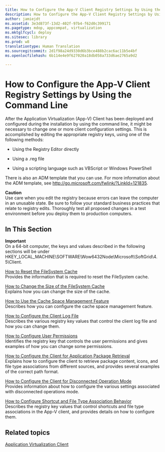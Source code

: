 ```yaml
---
title: How to Configure the App-V Client Registry Settings by Using the Command Line
description: How to Configure the App-V Client Registry Settings by Using the Command Line
author: jamiejdt
ms.assetid: 3e3d873f-13d2-402f-97b4-f62d0c399171
ms.pagetype: mdop, appcompat, virtualization
ms.mktglfcycl: deploy
ms.sitesec: library
ms.prod: w8
translationtype: Human Translation
ms.sourcegitcommit: 2d1f98a24d9330d6b3bce488b2cac6ac11b5e4bf
ms.openlocfilehash: 6b114e4e9f627020a18db058a733d6ae2765a9d2

---
```



# How to Configure the App-V Client Registry Settings by Using the Command Line


After the Application Virtualization (App-V) Client has been deployed and configured during the installation by using the command line, it might be necessary to change one or more client configuration settings. This is accomplished by editing the appropriate registry keys, using one of the following methods:

-   Using the Registry Editor directly

-   Using a .reg file

-   Using a scripting language such as VBScript or Windows PowerShell

There is also an ADM template that you can use. For more information about the ADM template, see <http://go.microsoft.com/fwlink/?LinkId=121835>.

**Caution**  
Use care when you edit the registry because errors can leave the computer in an unusable state. Be sure to follow your standard business practices that relate to registry edits. Thoroughly test all proposed changes in a test environment before you deploy them to production computers.

 

## In This Section


**Important**  
On a 64-bit computer, the keys and values described in the following sections will be under HKEY\_LOCAL\_MACHINE\\SOFTWARE\\Wow6432Node\\Microsoft\\SoftGrid\\4.5\\Client.

 

<a href="" id="how-to-reset-the-filesystem-cache"></a>[How to Reset the FileSystem Cache](how-to-reset-the-filesystem-cache.md)  
Provides the information that is required to reset the FileSystem cache.

<a href="" id="how-to-change-the-size-of-the-filesystem-cache"></a>[How to Change the Size of the FileSystem Cache](how-to-change-the-size-of-the-filesystem-cache.md)  
Explains how you can change the size of the cache.

<a href="" id="how-to-use-the-cache-space-management-feature"></a>[How to Use the Cache Space Management Feature](how-to-use-the-cache-space-management-feature.md)  
Describes how you can configure the cache space management feature.

<a href="" id="how-to-configure-the-client-log-file"></a>[How to Configure the Client Log File](how-to-configure-the-client-log-file.md)  
Describes the various registry key values that control the client log file and how you can change them.

<a href="" id="how-to-configure-user-permissions"></a>[How to Configure User Permissions](how-to-configure-user-permissions.md)  
Identifies the registry key that controls the user permissions and gives examples of how you can change some permissions.

<a href="" id="how-to-configure-the-client-for-application-package-retrieval"></a>[How to Configure the Client for Application Package Retrieval](how-to-configure-the-client-for-application-package-retrieval.md)  
Explains how to configure the client to retrieve package content, icons, and file type associations from different sources, and provides several examples of the correct path format.

<a href="" id="how-to-configure-the-client-for-disconnected-operation-mode"></a>[How to Configure the Client for Disconnected Operation Mode](how-to-configure-the-client-for-disconnected-operation-mode.md)  
Provides information about how to configure the various settings associated with disconnected operations mode.

<a href="" id="how-to-configure-shortcut-and-file-type-association-behavior"></a>[How to Configure Shortcut and File Type Association Behavior](how-to-configure-shortcut-and-file-type-association-behavior-46-only.md)  
Describes the registry key values that control shortcuts and file type associations in the App-V client, and provides details on how to configure them.

## Related topics


[Application Virtualization Client](application-virtualization-client.md)

 

 








<!--HONumber=Jun16_HO4-->


